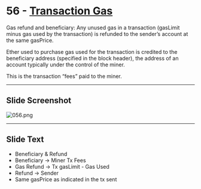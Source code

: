 # 56 - [Transaction Gas](Transaction%20Gas.md)

Gas refund and beneficiary: Any unused gas in a transaction (gasLimit minus gas used by the transaction) is refunded to the sender’s account at the same gasPrice. 

Ether used to purchase gas used for the transaction is credited to the beneficiary address (specified in the block header), the address of an account typically under the control of the miner. 

This is the transaction “fees” paid to the miner.

___
## Slide Screenshot
![056.png](../images/ethereum101/056.png)
___
## Slide Text
- Beneficiary & Refund
- Beneficiary -> Miner Tx Fees
- Gas Refund -> Tx gasLimit - Gas Used
- Refund -> Sender
- Same gasPrice as indicated in the tx sent
 

